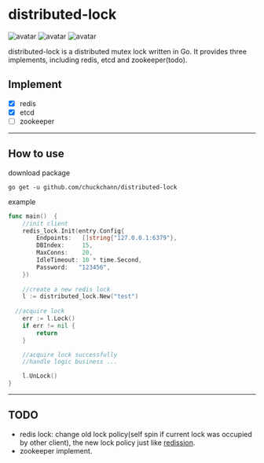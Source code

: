 # distributed-lock

![avatar](https://img.shields.io/badge/build-unkown-orange)
![avatar](https://img.shields.io/badge/release-v1.0.0-brightgreen)
![avatar](https://img.shields.io/badge/license-unkown-yellow)

distributed-lock is a distributed mutex lock written in Go. It provides three implements, including redis, etcd and zookeeper(todo).

## Implement

- [x] redis
- [x] etcd
- [ ] zookeeper

------



## How to use 

download package

```shell
go get -u github.com/chuckchann/distributed-lock
```

example 

```go
func main()  {
	//init client
	redis_lock.Init(entry.Config{
		Endpoints:   []string{"127.0.0.1:6379"},
		DBIndex:     15,
		MaxConns:    20,
		IdleTimeout: 10 * time.Second,
		Password: 	"123456",
	})
	
	//create a new redis lock
	l := distributed_lock.New("test")
  
  //acquire lock
	err := l.Lock()
	if err != nil {
		return
	}

	//acquire lock successfully
	//handle logic business ...

	l.UnLock()
}
```




------

## TODO

- redis lock: change old lock policy(self spin if current lock was occupied by other client), the new lock policy just like [redission](https://github.com/redisson/redisson).
- zookeeper implement. 

